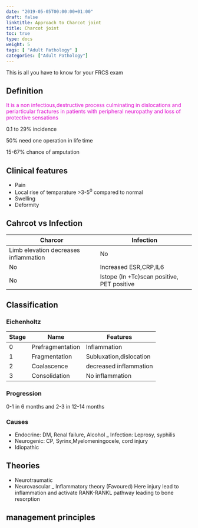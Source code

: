 ```yaml
---
date: "2019-05-05T00:00:00+01:00"
draft: false
linktitle: Approach to Charcot joint
title: Charcot joint
toc: true
type: docs
weight: 5
tags: [ "Adult Pathology" ]
categories: ["Adult Pathology"]
---
```



This is all you have to know for your FRCS exam

## Definition
<font color="emerald">It is a non infectious,destructive process culminating in dislocations and periarticular fractures in patients with peripheral neuropathy and loss of protective sensations</font>

0.1 to 29% incidence

50% need one operation in life time

15-67% chance of amputation

## Clinical features
- Pain
- Local rise of temparature >3-5<sup>0</sup> compared to normal
- Swelling
- Deformity

## Cahrcot vs Infection

|Charcor|Infection|
|--|--|
|Limb elevation decreases inflammation|No|
|No |Increased ESR,CRP,IL6|
|No |Istope (In +Tc)scan positive, PET positive|

## Classification

### Eichenholtz

|Stage|Name|Features|
|--|--|--|
|0|Prefragmentation|Inflammation|
|1|Fragmentation|Subluxation,dislocation|
|2|Coalascence|decreased inflammation|bone resorption|
|3|Consolidation|No inflammation|OA in X Ray|

### Progression

0-1 in 6 months and 2-3 in 12-14 months

### Causes

- Endocrine: DM, Renal failure, Alcohol
_ Infection: Leprosy, syphilis
- Neurogenic: CP, Syrinx,Myelomeningocele, cord injury
- Idiopathic

## Theories

- Neurotraumatic
- Neurovascular
_ Inflammatory theory (Favoured)
  Here injury lead to inflammation and activate RANK-RANKL pathway leading to bone resorption
  
## management principles

